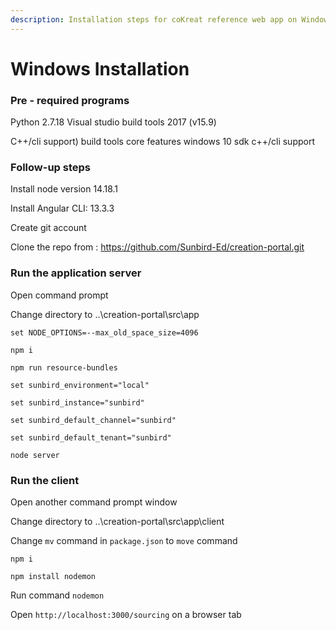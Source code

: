 ```yaml
---
description: Installation steps for coKreat reference web app on Windows environment
---
```


# Windows Installation

### Pre - required programs

Python 2.7.18 Visual studio build tools 2017 (v15.9)

C++/cli support) build tools core features windows 10 sdk c++/cli support

### Follow-up steps&#x20;

Install node version 14.18.1&#x20;

Install Angular CLI: 13.3.3&#x20;

Create git account&#x20;

Clone the repo from : https://github.com/Sunbird-Ed/creation-portal.git

### Run the application server&#x20;

Open command prompt&#x20;

Change directory to ..\creation-portal\src\app

`set NODE_OPTIONS=--max_old_space_size=4096`&#x20;

`npm i`&#x20;

`npm run resource-bundles`&#x20;

`set sunbird_environment="local"`&#x20;

`set sunbird_instance="sunbird"`&#x20;

`set sunbird_default_channel="sunbird"`&#x20;

`set sunbird_default_tenant="sunbird"`&#x20;

`node server`

### Run the client&#x20;

Open another command prompt window&#x20;

Change directory to ..\creation-portal\src\app\client&#x20;

Change `mv` command in `package.json` to `move` command

`npm i`

`npm install nodemon`&#x20;

Run command `nodemon`&#x20;

Open `http://localhost:3000/sourcing` on a browser tab

